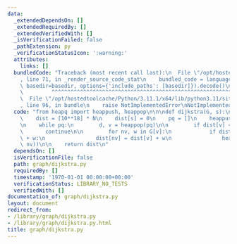 ```yaml
---
data:
  _extendedDependsOn: []
  _extendedRequiredBy: []
  _extendedVerifiedWith: []
  _isVerificationFailed: false
  _pathExtension: py
  _verificationStatusIcon: ':warning:'
  attributes:
    links: []
  bundledCode: "Traceback (most recent call last):\n  File \"/opt/hostedtoolcache/Python/3.11.1/x64/lib/python3.11/site-packages/onlinejudge_verify/documentation/build.py\"\
    , line 71, in _render_source_code_stat\n    bundled_code = language.bundle(stat.path,\
    \ basedir=basedir, options={'include_paths': [basedir]}).decode()\n          \
    \         ^^^^^^^^^^^^^^^^^^^^^^^^^^^^^^^^^^^^^^^^^^^^^^^^^^^^^^^^^^^^^^^^^^^^^^^^^^^^^^^^^\n\
    \  File \"/opt/hostedtoolcache/Python/3.11.1/x64/lib/python3.11/site-packages/onlinejudge_verify/languages/python.py\"\
    , line 96, in bundle\n    raise NotImplementedError\nNotImplementedError\n"
  code: "from heapq import heappush, heappop\n\n\ndef dijkstra(G, s):\n    N = len(G)\n\
    \    dist = [10**18] * N\n    dist[s] = 0\n    pq = []\n    heappush(pq, (0, s))\n\
    \n    while pq:\n        d, v = heappop(pq)\n\n        if dist[v] < d:\n     \
    \       continue\n\n        for nv, w in G[v]:\n            if dist[nv] > dist[v]\
    \ + w:\n                dist[nv] = dist[v] + w\n                heappush(pq, (dist[nv],\
    \ nv))\n\n    return dist\n"
  dependsOn: []
  isVerificationFile: false
  path: graph/dijkstra.py
  requiredBy: []
  timestamp: '1970-01-01 00:00:00+00:00'
  verificationStatus: LIBRARY_NO_TESTS
  verifiedWith: []
documentation_of: graph/dijkstra.py
layout: document
redirect_from:
- /library/graph/dijkstra.py
- /library/graph/dijkstra.py.html
title: graph/dijkstra.py
---
```

